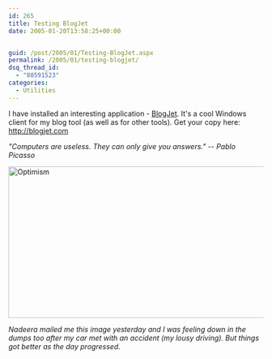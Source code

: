 ```yaml
---
id: 265
title: Testing BlogJet
date: 2005-01-20T13:58:25+00:00


guid: /post/2005/01/Testing-BlogJet.aspx
permalink: /2005/01/testing-blogjet/
dsq_thread_id:
  - "80591523"
categories:
  - Utilities
---
```

<p>I have installed an interesting application - <a href="http://blogjet.com/">BlogJet</a>. It's a cool Windows client for my blog tool (as well as for other tools). Get your copy here: <a href="http://blogjet.com/">http://blogjet.com</a></p>
<p><em>"Computers are useless. They can only give you answers." -- Pablo Picasso</em></p>
<p><img height="299" alt="Optimism" src="https://merill.net/wp-content/uploads/contentbinary/OPTIMISM_small.jpg" width="636" border="0" /></p>
<p><em>Nadeera mailed me this image yesterday and I was feeling down in the dumps too after my car&nbsp;met with an accident (my lousy driving). But things got better as the day progressed.</em></p>